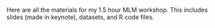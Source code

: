 Here are all the materials for my 1.5 hour MLM workshop. This includes slides (made in keynote), datasets, and R code files.
